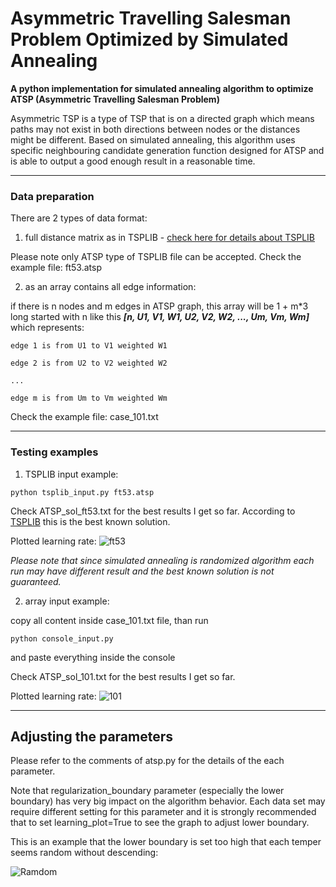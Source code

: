 # Asymmetric Travelling Salesman Problem Optimized by Simulated Annealing
**A python implementation for simulated annealing algorithm to optimize ATSP (Asymmetric Travelling Salesman Problem)**

Asymmetric TSP is a type of TSP that is on a directed graph which means paths may not exist in both directions between nodes or the distances might be different. Based on simulated annealing, this algorithm uses specific neighbouring candidate generation function designed for ATSP and is able to output a good enough result in a reasonable time.

---
### Data preparation
There are 2 types of data format:

1. full distance matrix as in TSPLIB - 
[check here for details about TSPLIB](http://elib.zib.de/pub/mp-testdata/tsp/tsplib/tsplib.html)

Please note only ATSP type of TSPLIB file can be accepted. Check the example file: ft53.atsp

2. as an array contains all edge information:

if there is n nodes and m edges in ATSP graph, this array will be 1 + m*3 long started with n like this **_[n, U1, V1, W1, U2, V2, W2, ..., Um, Vm, Wm]_** which represents:

```
edge 1 is from U1 to V1 weighted W1

edge 2 is from U2 to V2 weighted W2

...

edge m is from Um to Vm weighted Wm
```

Check the example file: case_101.txt

---
### Testing examples

1. TSPLIB input example:

```
python tsplib_input.py ft53.atsp
```

Check ATSP_sol_ft53.txt for the best results I get so far. According to [TSPLIB](http://elib.zib.de/pub/mp-testdata/tsp/tsplib/sop-sol.html) this is the best known solution.

Plotted learning rate:
![ft53](http://i.imgur.com/nLlVhPX.png)

_Please note that since simulated annealing is randomized algorithm each run may have different result and the best known solution is not guaranteed._

2. array input example:

copy all content inside case_101.txt file, than run

```
python console_input.py
```

and paste everything inside the console

Check ATSP_sol_101.txt for the best results I get so far.

Plotted learning rate:
![101](http://i.imgur.com/qRFqjAV.png)

---
## Adjusting the parameters

Please refer to the comments of atsp.py for the details of the each parameter.

Note that regularization_boundary parameter (especially the lower boundary) has very big impact on the algorithm behavior. Each data set may require different setting for this parameter and it is strongly recommended that to set learning_plot=True to see the graph to adjust lower boundary.

This is an example that the lower boundary is set too high that each temper seems random without descending:

![Ramdom](http://i.imgur.com/VNP3V3T.png)